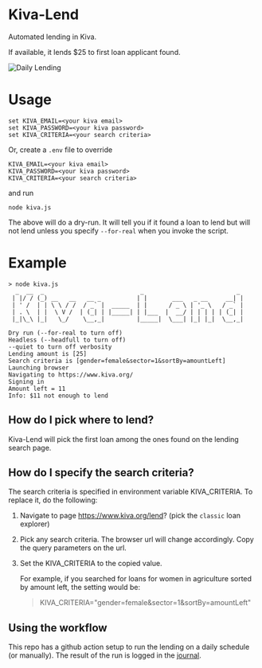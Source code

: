 # Kiva-Lend

Automated lending in Kiva. 

If available, it lends $25 to first loan applicant found.

![Daily Lending](https://github.com/muratgu/kiva-lend/actions/workflows/check-daily.yml/badge.svg)

# Usage
```console
set KIVA_EMAIL=<your kiva email>
set KIVA_PASSWORD=<your kiva password>
set KIVA_CRITERIA=<your search criteria>
```

Or, create a `.env` file to override
```console
KIVA_EMAIL=<your kiva email>
KIVA_PASSWORD=<your kiva password>
KIVA_CRITERIA=<your search criteria>
```

and run

```console
node kiva.js
```
The above will do a dry-run. It will tell you if it found a loan to lend but will not lend unless you specify `--for-real` when you invoke the script.

# Example
```pre
> node kiva.js
  _  __  _                           _                          _
 | |/ / (_) __   __   __ _          | |       ___   _ __     __| |
 | ' /  | | \ \ / /  / _` |  _____  | |      / _ \ | '_ \   / _` |
 | . \  | |  \ V /  | (_| | |_____| | |___  |  __/ | | | | | (_| |
 |_|\_\ |_|   \_/    \__,_|         |_____|  \___| |_| |_|  \__,_|

Dry run (--for-real to turn off)
Headless (--headfull to turn off)
--quiet to turn off verbosity
Lending amount is [25]
Search criteria is [gender=female&sector=1&sortBy=amountLeft]
Launching browser
Navigating to https://www.kiva.org/
Signing in
Amount left = 11
Info: $11 not enough to lend
```

## How do I pick where to lend?

Kiva-Lend will pick the first loan among the ones found on the lending search page.

## How do I specify the search criteria?

The search criteria is specified in environment variable KIVA_CRITERIA. To replace it, do the following:
1) Navigate to page https://www.kiva.org/lend? (pick the `classic` loan explorer)
2) Pick any search criteria. The browser url will change accordingly. Copy the query parameters on the url.
3) Set the KIVA_CRITERIA to the copied value.

      For example, if you searched for loans for women in agriculture sorted by amount left,
      the setting would be:
      > KIVA_CRITERIA="gender=female&sector=1&sortBy=amountLeft"

## Using the workflow

This repo has a github action setup to run the lending on a daily schedule (or manually). The result of the run is logged in the [journal](journal.md).
